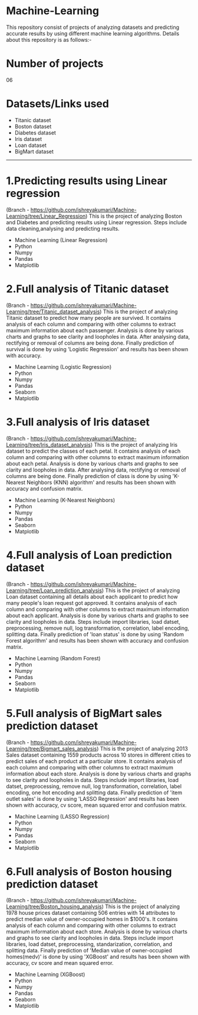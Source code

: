 # Machine-Learning
This repository consist of projects of analyzing datasets and predicting accurate results by using different machine learning algorithms. Details about this repository is as follows:-

# Number of projects
06

# Datasets/Links used
- Titanic dataset
- Boston dataset
- Diabetes dataset
- Iris dataset
- Loan dataset
- BigMart dataset
*********************************************************************************************************************************************************************************
# 1.Predicting results using Linear regression
(Branch - https://github.com/ishreyakumari/Machine-Learning/tree/Linear_Regression) This is the project of analyzing Boston and Diabetes and predicting results using Linear regression. Steps include data cleaning,analysing and predicting results.
- Machine Learning (Linear Regression)
- Python
- Numpy
- Pandas
- Matplotlib

# 2.Full analysis of Titanic dataset
(Branch - https://github.com/ishreyakumari/Machine-Learning/tree/Titanic_dataset_analysis) This is the project of analyzing Titanic dataset to predict how many people are survived. It contains analysis of each column and comparing with other columns to extract maximum information about each passenger. Analysis is done by various charts and graphs to see clarity and loopholes in data. After analysing data, rectifying or removal of columns are being done. Finally prediction of survival is done by using 'Logistic Regression' and results has been shown with accuracy.
- Machine Learning (Logistic Regression)
- Python
- Numpy
- Pandas
- Seaborn
- Matplotlib

# 3.Full analysis of Iris dataset
(Branch - https://github.com/ishreyakumari/Machine-Learning/tree/Iris_dataset_analysis) This is the project of analyzing Iris dataset to predict the classes of each petal. It contains analysis of each column and comparing with other columns to extract maximum information about each petal. Analysis is done by various charts and graphs to see clarity and loopholes in data. After analysing data, rectifying or removal of columns are being done. Finally prediction of class is done by using 'K-Nearest Neighbors (KNN) algorithm' and results has been shown with accuracy and confusion matrix.
- Machine Learning (K-Nearest Neighbors)
- Python
- Numpy
- Pandas
- Seaborn
- Matplotlib

# 4.Full analysis of Loan prediction dataset
(Branch - https://github.com/ishreyakumari/Machine-Learning/tree/Loan_prediction_analysis) This is the project of analyzing Loan dataset containing all details about each applicant to predict how many people's loan request got approved. It contains analysis of each column and comparing with other columns to extract maximum information about each applicant. Analysis is done by various charts and graphs to see clarity and loopholes in data. Steps include import libraries, load datset, preprocessing, remove null, log transformation, correlation, label encoding, splitting data. Finally prediction of 'loan status' is done by using 'Random Forest algorithm' and results has been shown with accuracy and confusion matrix.
- Machine Learning (Random Forest)
- Python
- Numpy
- Pandas
- Seaborn
- Matplotlib

# 5.Full analysis of BigMart sales prediction dataset
(Branch - https://github.com/ishreyakumari/Machine-Learning/tree/Bigmart_sales_analysis) This is the project of analyzing 2013 Sales dataset containing 1559 products across 10 stores in different cities to predict sales of each product at a particular store. It contains analysis of each column and comparing with other columns to extract maximum information about each store. Analysis is done by various charts and graphs to see clarity and loopholes in data. Steps include import libraries, load datset, preprocessing, remove null, log transformation, correlation, label encoding, one hot encoding and splitting data. Finally prediction of 'item outlet sales' is done by using 'LASSO Regression' and results has been shown with accuracy, cv score, mean squared error and confusion matrix.
- Machine Learning (LASSO Regression)
- Python
- Numpy
- Pandas
- Seaborn
- Matplotlib

# 6.Full analysis of Boston housing prediction dataset
(Branch - https://github.com/ishreyakumari/Machine-Learning/tree/Boston_housing_analysis) This is the project of analyzing 1978 house prices dataset containing 506 entries with 14 attributes to predict median value of owner-occupied homes in $1000's. It contains analysis of each column and comparing with other columns to extract maximum information about each store. Analysis is done by various charts and graphs to see clarity and loopholes in data. Steps include import libraries, load datset, preprocessing, standarization, correlation, and splitting data. Finally prediction of 'Median value of owner-occupied homes(medv)' is done by using 'XGBoost' and results has been shown with accuracy, cv score and mean squared error.
- Machine Learning (XGBoost)
- Python
- Numpy
- Pandas
- Seaborn
- Matplotlib
